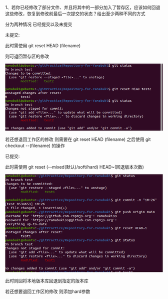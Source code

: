 1、若你已经修改了部分文件、并且将其中的一部分加入了暂存区，应该如何回退这些修改，恢复到修改前最后一次提交的状态？给出至少两种不同的方式

分为两种情况 已经提交以及未提交

未提交:

此时需使用 git reset HEAD (filename)

则可退回暂存区的修改

![退回暂存区修改](./退回暂存区修改.png)

若还想退回工作区的修改 则需要在 git reset HEAD (filename) 之后使用 git checkout --(filename) 的操作

已提交:

此时需使用 git reset (--mixed(默认)/soft/hard) HEAD~(回退版本次数) 

![回退版本](./回退版本.png)

此时则回将本地版本库回退到指定的版本库

若还想要退回工作区的修改 则添加hard参数
